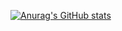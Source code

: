 [![Anurag's GitHub stats](https://github-readme-stats.vercel.app/api?username=limoncatt)](https://github.com/anuraghazra/github-readme-stats)
